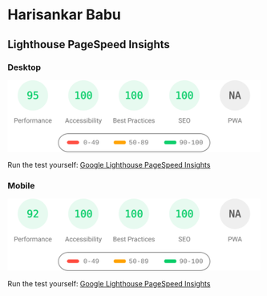# Harisankar Babu

## Lighthouse PageSpeed Insights

### Desktop

[![Google Lighthouse PageSpeed Insights](lighthouse_results/desktop/pagespeed.svg)](https://htmlpreview.github.io/?https://github.com/harisankar95/harisankar95.github.io/blob/gca/lighthouse_results/desktop/harisankar95_github_io_.html)

Run the test yourself: [Google Lighthouse PageSpeed Insights](https://pagespeed.web.dev/report?url=https%3A%2F%2Fharisankar95.github.io%2F&form_factor=desktop)

### Mobile

[![Google Lighthouse PageSpeed Insights](lighthouse_results/mobile/pagespeed.svg)](https://htmlpreview.github.io/?https://github.com/harisankar95/harisankar95.github.io/blob/gca/lighthouse_results/mobile/harisankar95_github_io_.html)

Run the test yourself: [Google Lighthouse PageSpeed Insights](https://pagespeed.web.dev/report?url=https%3A%2F%2Fharisankar95.github.io%2F&form_factor=mobile)
